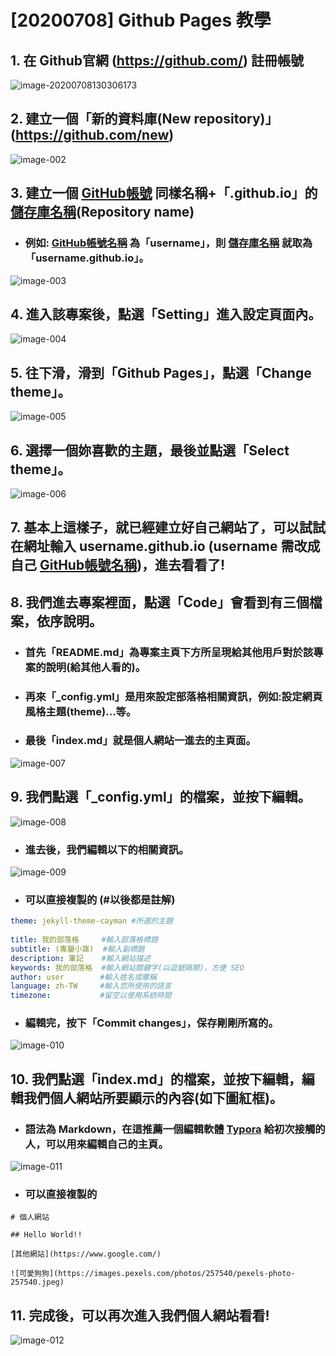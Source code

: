 # [20200708] Github Pages 教學

## 1. 在 Github官網 (https://github.com/) 註冊帳號

![image-20200708130306173](./image-001.png)

## 2. 建立一個「新的資料庫(New repository)」(https://github.com/new)

![image-002](./image-002.png)

## 3. 建立一個 <u>GitHub帳號</u> 同樣名稱+「.github.io」的<u>儲存庫名稱</u>(Repository name)

- ### 例如: <u>GitHub帳號名稱</u> 為「username」，則 <u>儲存庫名稱</u> 就取為「username.github.io」。

![image-003](./image-003.png)

## 4. 進入該專案後，點選「Setting」進入設定頁面內。

![image-004](./image-004.png)

## 5. 往下滑，滑到「Github Pages」，點選「Change theme」。

![image-005](./image-005.png)

## 6. 選擇一個妳喜歡的主題，最後並點選「Select theme」。

![image-006](./image-006.png)

## 7. 基本上這樣子，就已經建立好自己網站了，可以試試在網址輸入 username.github.io (username 需改成自己 <u>GitHub帳號名稱</u>)，進去看看了!



## 8. 我們進去專案裡面，點選「Code」會看到有三個檔案，依序說明。

- ### 首先「README.md」為專案主頁下方所呈現給其他用戶對於該專案的說明(給其他人看的)。

- ### 再來「_config.yml」是用來設定部落格相關資訊，例如:設定網頁風格主題(theme)...等。

- ### 最後「index.md」就是個人網站一進去的主頁面。

![image-007](./image-007.png)

## 9. 我們點選「_config.yml」的檔案，並按下編輯。

![image-008](./image-008.png)

- ### 進去後，我們編輯以下的相關資訊。

![image-009](./image-009.png)

- ### 可以直接複製的 (#以後都是註解)

```yaml
theme: jekyll-theme-cayman #所選的主題
                           
title: 我的部落格	 #輸入部落格標題
subtitle: (專屬小窩)  #輸入副標題
description: 筆記	   #輸入網站描述 
keywords: 我的部落格	 #輸入網站關鍵字(以逗號隔開)，方便 SEO 
author: user		#輸入姓名或暱稱
language: zh-TW		#輸入您所使用的語言
timezone:			#留空以使用系統時間
```

- ### 編輯完，按下「Commit changes」，保存剛剛所寫的。

![image-010](./image-010.png)

## 10. 我們點選「index.md」的檔案，並按下編輯，編輯我們個人網站所要顯示的內容(如下圖紅框)。

- ### 語法為 Markdown，在這推薦一個編輯軟體 [Typora](https://www.typora.io/#windows) 給初次接觸的人，可以用來編輯自己的主頁。

![image-011](./image-011.png)

- ### 可以直接複製的

```
# 個人網站

## Hello World!!

[其他網站](https://www.google.com/) 

![可愛狗狗](https://images.pexels.com/photos/257540/pexels-photo-257540.jpeg)
```

## 11. 完成後，可以再次進入我們個人網站看看!

![image-012](./image-012.png)




